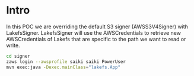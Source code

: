 # Intro
In this POC we are overriding the default S3 signer (AWSS3V4Signer) with LakefsSigner. LakefsSigner will use the AWSCredentials to retrieve new AWSCredentials of Lakefs that are specific to the path we want to read or write.

```sh
cd signer
zaws login --awsprofile saiki saiki PowerUser
mvn exec:java -Dexec.mainClass="lakefs.App"
```